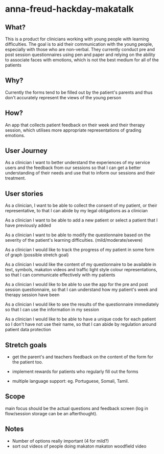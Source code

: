 # anna-freud-hackday-makatalk

## What?
This is a product for clinicians working with young people with learning difficulties. The goal is to aid their communication with the young people, especially with those who are non-verbal. They currently conduct pre and post session questionnaires using pen and paper and relying on the ability to associate faces with emotions, which is not the best medium for all of the patients

## Why?
Currently the forms tend to be filled out by the patient's parents and thus don't accurately represent the views of the young person

## How?
An app that collects patient feedback on their week and their therapy session, which utilises more appropriate representations of grading emotions.



## User Journey

As a clinician I want to better understand the experiences of my service users and the feedback from our sessions so that I can get a better understanding of their needs and use that to inform our sessions and their treatment.

## User stories

As a clinician, I want to be able to collect the consent of my patient, or their representative, to that I can abide by my legal obligations as a clinician  

As a clinician I want to be able to add a new patient or select a patient that I have previously added

As a clinician I want to be able to modify the questionnaire based on the severity of the patient's learning difficulties. (mild/moderate/severe)

As a clinician I would like to track the progress of my patient in some form of graph (possible stretch goal)

As a clinician I would like the content of my questionnaire to be available in text, symbols, makaton videos and traffic light style colour representations, so that I can communicate effectively with my patients

As a clinician I would like to be able to use the app for the pre and post session questionnaire, so that I can understand how my patient's week and therapy session have been

As a clinician I would like to see the results of the questionnaire immediately so that I can use the information in my session

As a clinician I would like to be able to have a unique code for each patient so I don't have not use their name, so that I can abide by regulation around patient data protection

## Stretch goals
* get the parent's and teachers feedback on the content of the form for the patient too.

* implement rewards for patients who regularly fill out the forms

* multiple language support: eg. Portuguese, Somali, Tamil.


## Scope
main focus should be the actual questions and feedback screen (log in flow/session storage can be an afterthought).


## Notes
* Number of options really important (4 for mild?)
* sort out videos of people doing makaton
makaton woodfield video
